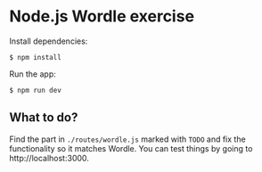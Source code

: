 # Node.js Wordle exercise

Install dependencies:

    $ npm install

Run the app:

    $ npm run dev

## What to do?

Find the part in `./routes/wordle.js` marked with `TODO` and fix the functionality so it matches Wordle.
You can test things by going to http://localhost:3000.
